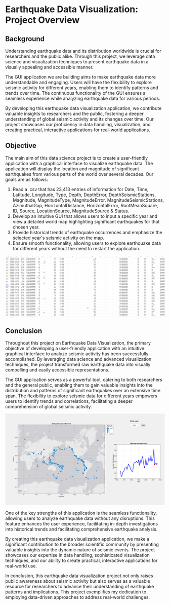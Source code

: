 # Earthquake Data Visualization: Project Overview

## Background

Understanding earthquake data and its distribution worldwide is crucial for researchers and the public alike. Through this project, we leverage data science and visualization techniques to present earthquake data in a visually appealing and accessible manner.

The GUI application we are building aims to make earthquake data more understandable and engaging. Users will have the flexibility to explore seismic activity for different years, enabling them to identify patterns and trends over time. The continuous functionality of the GUI ensures a seamless experience while analyzing earthquake data for various periods.

By developing this earthquake data visualization application, we contribute valuable insights to researchers and the public, fostering a deeper understanding of global seismic activity and its changes over time. Our project showcases our proficiency in data handling, visualization, and creating practical, interactive applications for real-world applications.

## Objective 
The main aim of this data science project is to create a user-friendly application with a graphical interface to visualize earthquake data. The application will display the location and magnitude of significant earthquakes from various parts of the world over several decades. Our goals are as follows:

1. Read a .csv that has 23,413 entries of information for Date, Time, Latitude, Longitude, Type, Depth, DepthError, DepthSeismicStations, Magnitude, MagnitudeType, MagnitudeError. MagnitudeSeismicStations, AzimuthalGap, HorizontalDistance, HorizontalError, RootMeanSquare, ID, Source, LocationSource, MagnitudeSource & Status.
2. Develop an intuitive GUI that allows users to input a specific year and view a detailed world map highlighting significant earthquakes for that chosen year.
3. Provide historical trends of earthquake occurrences and emphasize the selected year's seismic activity on the map.
4. Ensure smooth functionality, allowing users to explore earthquake data for different years without the need to restart the application.

![csv file](assets/img/Excel.png)

## Conclusion

Throughout this project on Earthquake Data Visualization, the primary objective of developing a user-friendly application with an intuitive graphical interface to analyze seismic activity has been successfully accomplished. By leveraging data science and advanced visualization techniques, the project transformed raw earthquake data into visually compelling and easily accessible representations.

The GUI application serves as a powerful tool, catering to both researchers and the general public, enabling them to gain valuable insights into the distribution and patterns of significant earthquakes over an extensive time span. The flexibility to explore seismic data for different years empowers users to identify trends and correlations, facilitating a deeper comprehension of global seismic activity.

![GUI](assets/img/GUI.png)

One of the key strengths of this application is the seamless functionality, allowing users to analyze earthquake data without any disruptions. This feature enhances the user experience, facilitating in-depth investigations into historical trends and facilitating comprehensive earthquake analysis.

By creating this earthquake data visualization application, we make a significant contribution to the broader scientific community by presenting valuable insights into the dynamic nature of seismic events. The project showcases our expertise in data handling, sophisticated visualization techniques, and our ability to create practical, interactive applications for real-world use.

In conclusion, this earthquake data visualization project not only raises public awareness about seismic activity but also serves as a valuable resource for researchers to advance their understanding of earthquake patterns and implications. This project exemplifies my dedication to employing data-driven approaches to address real-world challenges.
